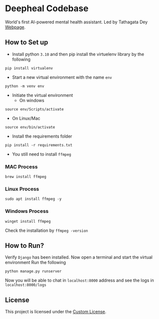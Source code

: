 # Deepheal Codebase
World's first AI-powered mental health assistant. Led by Tathagata Dey [Webpage](https://iamtatha.github.io).

## How to Set up
- Install python `3.10` and then pip install the virtuelenv library by the following
```
pip install virtualenv
```
- Start a new virtual environment with the name `env`
```
python -m venv env
```
- Initiate the virtual environment
  - On windows
```
source env/Scripts/activate
```
  - On Linux/Mac
```
source env/bin/activate
```
- Install the requirements folder
```
pip install -r requirements.txt
```
- You still need to install `ffmpeg`
### MAC Process
```
brew install ffmpeg
```
### Linux Process
```
sudo apt install ffmpeg -y
```
### Windows Process
```
winget install ffmpeg
```
Check the installation by `ffmpeg -version`

## How to Run?
Verify `Django` has been installed.
Now open a terminal and start the virtual environment
Run the following
```
python manage.py runserver
```
Now you will be able to chat in `localhost:8000` address and see the logs in `localhost:8000/logs`


## License
This project is licensed under the [Custom License](./LICENSE).

